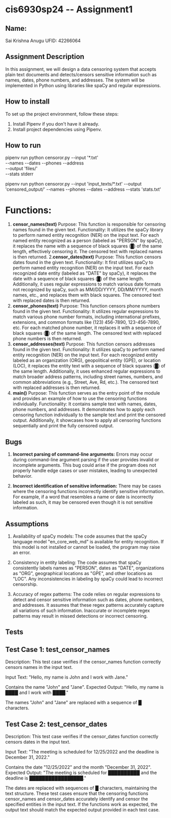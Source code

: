 # cis6930sp24 -- Assignment1

## Name:
Sai Krishna Anugu
UFID: 42266064

## Assignment Description
In this assignment, we will design a data censoring system that accepts plain text documents and detects/censors sensitive information such as names, dates, phone numbers, and addresses. The system will be implemented in Python using libraries like spaCy and regular expressions.


## How to install
To set up the project environment, follow these steps:
1. Install Pipenv if you don't have it already.
2. Install project dependencies using Pipenv.


## How to run
pipenv run python censoror.py --input '*.txt' \
                    --names --dates --phones --address\
                    --output 'files/' \
                    --stats stderr

pipenv run python censoror.py --input 'input_texts/*.txt' --output 'censored_output/' --names --phones --dates --address --stats 'stats.txt'




# Functions: 
1. **censor_names(text)**
Purpose: This function is responsible for censoring names found in the given text.
Functionality:
It utilizes the spaCy library to perform named entity recognition (NER) on the input text.
For each named entity recognized as a person (labeled as "PERSON" by spaCy), it replaces the name with a sequence of black squares (█) of the same length, effectively censoring it.
The censored text with replaced names is then returned.
2.**censor_dates(text)**
Purpose: This function censors dates found in the given text.
Functionality:
It first utilizes spaCy to perform named entity recognition (NER) on the input text.
For each recognized date entity (labeled as "DATE" by spaCy), it replaces the date with a sequence of black squares (█) of the same length.
Additionally, it uses regular expressions to match various date formats not recognized by spaCy, such as MM/DD/YYYY, DD/MM/YYYY, month names, etc., and replaces them with black squares.
The censored text with replaced dates is then returned.
3. **censor_phones(text)**
Purpose: This function censors phone numbers found in the given text.
Functionality:
It utilizes regular expressions to match various phone number formats, including international prefixes, extensions, and common formats like (123) 456-7890, 123-456-7890, etc.
For each matched phone number, it replaces it with a sequence of black squares (█) of the same length.
The censored text with replaced phone numbers is then returned.
4. **censor_addresses(text)**
Purpose: This function censors addresses found in the given text.
Functionality:
It utilizes spaCy to perform named entity recognition (NER) on the input text.
For each recognized entity labeled as an organization (ORG), geopolitical entity (GPE), or location (LOC), it replaces the entity text with a sequence of black squares (█) of the same length.
Additionally, it uses enhanced regular expressions to match broader address patterns, including street names, numbers, and common abbreviations (e.g., Street, Ave, Rd, etc.).
The censored text with replaced addresses is then returned.
5. **main()**
Purpose: This function serves as the entry point of the module and provides an example of how to use the censoring functions individually.
Functionality:
It contains sample text with names, dates, phone numbers, and addresses.
It demonstrates how to apply each censoring function individually to the sample text and print the censored output.
Additionally, it showcases how to apply all censoring functions sequentially and print the fully censored output.




## Bugs
1. **Incorrect parsing of command-line arguments:** Errors may occur during command-line argument parsing if the user provides invalid or incomplete arguments. This bug could arise if the program does not properly handle edge cases or user mistakes, leading to unexpected behavior.

2. **Incorrect identification of sensitive information:** There may be cases where the censoring functions incorrectly identify sensitive information. For example, if a word that resembles a name or date is incorrectly labeled as such, it may be censored even though it is not sensitive information.


## Assumptions
1. Availability of spaCy models: The code assumes that the spaCy language model "en_core_web_md" is available for entity recognition. If this model is not installed or cannot be loaded, the program may raise an error.

2. Consistency in entity labeling: The code assumes that spaCy consistently labels names as "PERSON", dates as "DATE", organizations as "ORG", geographical locations as "GPE", and other locations as "LOC". Any inconsistencies in labeling by spaCy could lead to incorrect censorship.

3. Accuracy of regex patterns: The code relies on regular expressions to detect and censor sensitive information such as dates, phone numbers, and addresses. It assumes that these regex patterns accurately capture all variations of such information. Inaccurate or incomplete regex patterns may result in missed detections or incorrect censoring.





## Tests

## Test Case 1: test_censor_names
Description: This test case verifies if the censor_names function correctly censors names in the input text.

Input Text: "Hello, my name is John and I work with Jane."

Contains the name "John" and "Jane".
Expected Output: "Hello, my name is ████ and I work with ████."

The names "John" and "Jane" are replaced with a sequence of █ characters.


## Test Case 2: test_censor_dates
Description: This test case verifies if the censor_dates function correctly censors dates in the input text.

Input Text: "The meeting is scheduled for 12/25/2022 and the deadline is December 31, 2022."

Contains the date "12/25/2022" and the month "December 31, 2022".
Expected Output: "The meeting is scheduled for ██████████ and the deadline is █████████████████."

The dates are replaced with sequences of █ characters, maintaining the text structure.
These test cases ensure that the censoring functions censor_names and censor_dates accurately identify and censor the specified entities in the input text. If the functions work as expected, the output text should match the expected output provided in each test case.
